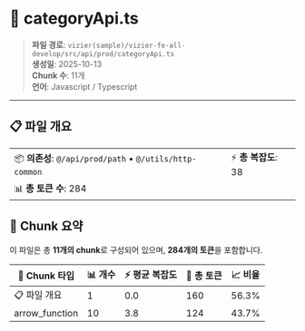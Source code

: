 # 📄 categoryApi.ts

> **파일 경로**: `vizier(sample)/vizier-fe-all-develop/src/api/prod/categoryApi.ts`  
> **생성일**: 2025-10-13  
> **Chunk 수**: 11개  
> **언어**: Javascript / Typescript
---


## 📋 파일 개요

| | |
|--|--|
| 📦 **의존성**: `@/api/prod/path` • `@/utils/http-common` | ⚡ **총 복잡도**: 38 |
| 📊 **총 토큰 수**: 284 |  |






## 🧩 Chunk 요약

이 파일은 총 **11개의 chunk**로 구성되어 있으며, **284개의 토큰**을 포함합니다.

| 🧩 Chunk 타입 | 📊 개수 | ⚡ 평균 복잡도 | 📝 총 토큰 | 📈 비율 |
|---------------|--------|-------------|----------|--------|
| 📋 파일 개요 | 1 | 0.0 | 160 | 56.3% |
| arrow_function | 10 | 3.8 | 124 | 43.7% |

